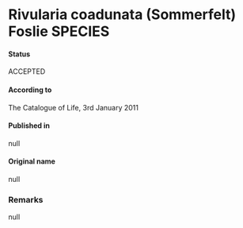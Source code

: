 Rivularia coadunata (Sommerfelt) Foslie SPECIES
=======

#### Status
ACCEPTED

#### According to
The Catalogue of Life, 3rd January 2011

#### Published in
null

#### Original name
null

### Remarks
null